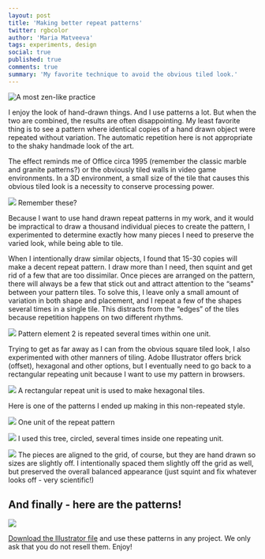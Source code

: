 ```yaml
---
layout: post
title: 'Making better repeat patterns'
twitter: rgbcolor
author: 'Maria Matveeva'
tags: experiments, design
social: true
published: true
comments: true
summary: 'My favorite technique to avoid the obvious tiled look.'
---
```


![A most zen-like practice](/images/illustrations/maria_patterns.jpg)

I enjoy the look of hand-drawn things. And I use patterns a lot. But when the two are combined, the results are often disappointing. My least favorite thing is to see a pattern where identical copies of a hand drawn object were repeated without variation. The automatic repetition here is not appropriate to the shaky handmade look of the art.

The effect reminds me of Office circa 1995 (remember the classic marble and granite patterns?) or the obviously tiled walls in video game environments. In a 3D environment, a small size of the tile that causes this obvious tiled look is a necessity to conserve processing power.

![](/images/post-assets/maria/001-bad-textures.jpg)
Remember these?

Because I want to use hand drawn repeat patterns in my work, and it would be impractical to draw a thousand individual pieces to create the pattern, I experimented to determine exactly how many pieces I need to preserve the varied look, while being able to tile.

When I intentionally draw similar objects, I found that 15-30 copies will make a decent repeat pattern. I draw more than I need, then squint and get rid of a few that are too dissimilar. Once pieces are arranged on the pattern, there will always be a few that stick out and attract attention to the “seams” between your pattern tiles. To solve this, I leave only a small amount of variation in both shape and placement, and I repeat a few of the shapes several times in a single tile. This distracts from the “edges” of the tiles because repetition happens on two different rhythms.

![](/images/post-assets/maria/002-repeat-pieces.png)
Pattern element 2 is repeated several times within one unit.

Trying to get as far away as I can from the obvious square tiled look, I also experimented with other manners of tiling. Adobe Illustrator offers brick (offset), hexagonal and other options, but I eventually need to go back to a rectangular repeating unit because I want to use my pattern in browsers.

![](/images/post-assets/maria/003-repeat-hex.png)
A rectangular repeat unit is used to make hexagonal tiles.

Here is one of the patterns I ended up making in this non-repeated style. 

![](/images/post-assets/maria/004-trees.png)
One unit of the repeat pattern

![](/images/post-assets/maria/005-trees.png)
I used this tree, circled, several times inside one repeating unit.

![](/images/post-assets/maria/006-trees.png)
The pieces are aligned to the grid, of course, but they are hand drawn so sizes are slightly off. I intentionally spaced them slightly off the grid as well, but preserved the overall balanced appearance (just squint and fix whatever looks off  - very scientific!)


## And finally - here are the patterns!

![](/images/post-assets/maria/099-swatches-of-all-patterns.png)

[Download the Illustrator file](/images/downloadables/patterns/pattern-swatches-CS5-and-later.ai) and use these patterns in any project. We only ask that you do not resell them. Enjoy!



